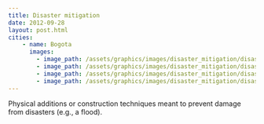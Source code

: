 ```yaml
---
title: Disaster mitigation
date: 2012-09-28
layout: post.html
cities:
    - name: Bogota
      images:
        - image_path: /assets/graphics/images/disaster_mitigation/disaster_mitigation_bogota_01.jpg
        - image_path: /assets/graphics/images/disaster_mitigation/disaster_mitigation_bogota_02.png
        - image_path: /assets/graphics/images/disaster_mitigation/disaster_mitigation_bogota_03.jpg
        - image_path: /assets/graphics/images/disaster_mitigation/disaster_mitigation_bogota_04.png
---
```

Physical additions or construction techniques meant to prevent damage from disasters (e.g., a flood).
<!-- ### Examples:
![image](https://user-images.githubusercontent.com/19536044/58286523-8e625c80-7d74-11e9-9774-a98a2a552ca0.png)

![image](https://user-images.githubusercontent.com/19536044/58286527-91f5e380-7d74-11e9-84f9-aef7e5cdeb46.png) -->
